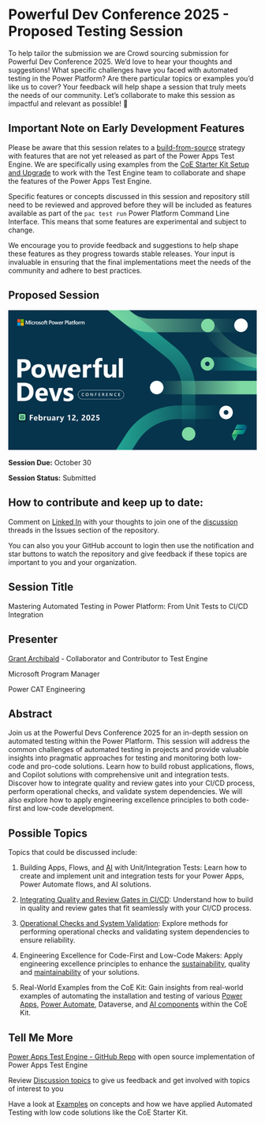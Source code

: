 # Powerful Dev Conference 2025 - Proposed Testing Session

To help tailor the submission we are Crowd sourcing submission for Powerful Dev Conference 2025. We’d love to hear your thoughts and suggestions! What specific challenges have you faced with automated testing in the Power Platform? Are there particular topics or examples you’d like us to cover? Your feedback will help shape a session that truly meets the needs of our community. Let’s collaborate to make this session as impactful and relevant as possible! 🚀

## Important Note on Early Development Features

Please be aware that this session relates to a [build-from-source](./examples/coe-kit-build-from-source-run-tests.md) strategy with features that are not yet released as part of the Power Apps Test Engine. We are specifically using examples from the [CoE Starter Kit Setup and Upgrade](./examples/coe-kit-setup-and-install-wizard.md) to work with the Test Engine team to collaborate and shape the features of the Power Apps Test Engine.

Specific features or concepts discussed in this session and repository still need to be reviewed and approved before they will be included as features available as part of the `pac test run` Power Platform Command Line Interface. This means that some features are experimental and subject to change. 

We encourage you to provide feedback and suggestions to help shape these features as they progress towards stable releases. Your input is invaluable in ensuring that the final implementations meet the needs of the community and adhere to best practices.

## Proposed Session

![Powerful Dev Conference](./media/PowerfulDevConference.png)

**Session Due:** October 30

**Session Status:** Submitted

## How to contribute and keep up to date:

Comment on [Linked In](https://www.linkedin.com/pulse/powerful-devs-conference-low-code-testing-grant-archibald-xwjac/) with your thoughts to join one of the [discussion](./discussion/) threads in the Issues section of the repository. 

You can also you your GitHub account to login then use the notification and star buttons to watch the repository and give feedback if these topics are important to you and your organization.

## Session Title

Mastering Automated Testing in Power Platform: From Unit Tests to CI/CD Integration

## Presenter

[Grant Archibald](https://www.linkedin.com/in/grantarchibald/) - Collaborator and Contributor to Test Engine

Microsoft Program Manager

Power CAT Engineering

## Abstract

Join us at the Powerful Devs Conference 2025 for an in-depth session on automated testing within the Power Platform. This session will address the common challenges of automated testing in projects and provide valuable insights into pragmatic approaches for testing and monitoring both low-code and pro-code solutions. Learn how to build robust applications, flows, and Copilot solutions with comprehensive unit and integration tests. Discover how to integrate quality and review gates into your CI/CD process, perform operational checks, and validate system dependencies. We will also explore how to apply engineering excellence principles to both code-first and low-code development.

## Possible Topics

Topics that could be discussed include:
1. Building Apps, Flows, and [AI](./discussion/generative-ai.md) with Unit/Integration Tests: Learn how to create and implement unit and integration tests for your Power Apps, Power Automate flows, and AI solutions.

2. [Integrating Quality and Review Gates in CI/CD](./examples/coe-kit-test-automation-alm.md): Understand how to build in quality and review gates that fit seamlessly with your CI/CD process.

3. [Operational Checks and System Validation](./examples/coe-kit-test-automation-alm.md): Explore methods for performing operational checks and validating system dependencies to ensure reliability.

4. Engineering Excellence for Code-First and Low-Code Makers: Apply engineering excellence principles to enhance the [sustainability](./discussion/building-a-sustainability-model.md), quality and [maintainability](./examples/coe-kit-infrastructure-as-code.md) of your solutions.

5. Real-World Examples from the CoE Kit: Gain insights from real-world examples of automating the installation and testing of various [Power Apps](./examples/coe-kit-extending-test-engine.md), [Power Automate](./examples/coe-kit-powerautomate-testing.md), Dataverse, and [AI components](./discussion/generative-ai.md) within the CoE Kit.

## Tell Me More

[Power Apps Test Engine - GitHub Repo](https://github.com/microsoft/PowerApps-TestEngine) with open source implementation of Power Apps Test Engine

Review [Discussion topics](./discussion/) to give us feedback and get involved with topics of interest to you

Have a look at [Examples](./examples/) on concepts and how we have applied Automated Testing with low code solutions like the CoE Starter Kit.